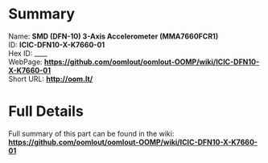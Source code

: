
Summary
=================
  
Name: __SMD (DFN-10) 3-Axis Accelerometer (MMA7660FCR1)__    
ID: __ICIC-DFN10-X-K7660-01__   
Hex ID: ____   
WebPage: __https://github.com/oomlout/oomlout-OOMP/wiki/ICIC-DFN10-X-K7660-01__   
Short URL: __http://oom.lt/__   

Full Details
==========================
Full summary of this part can be found in the wiki:   
__https://github.com/oomlout/oomlout-OOMP/wiki/ICIC-DFN10-X-K7660-01__    

